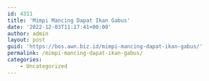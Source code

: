 ```yaml
---
id: 4311
title: 'Mimpi Mancing Dapat Ikan Gabus'
date: '2022-12-03T11:17:41+00:00'
author: admin
layout: post
guid: 'https://bos.awn.biz.id/mimpi-mancing-dapat-ikan-gabus/'
permalink: /mimpi-mancing-dapat-ikan-gabus/
categories:
    - Uncategorized
---
```


